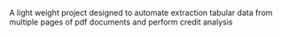 A light weight project designed to automate extraction tabular data from multiple pages of pdf documents and perform credit analysis
